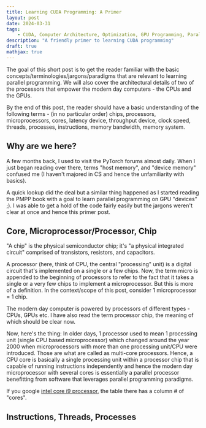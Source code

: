 ```yaml
---
title: Learning CUDA Programming: A Primer
layout: post
date: 2024-03-31
tags:
    - CUDA, Computer Architecture, Optimization, GPU Programming, Parallel processing
description: "A friendly primer to learning CUDA programming"
draft: true
mathjax: true
---
```


The goal of this short post is to get the reader familiar with the basic concepts/terminologies/jargons/paradigms that are relevant to learning parallel programming. We will also cover the architectural details of two of the processors that empower the modern day computers - the CPUs and the GPUs.

By the end of this post, the reader should have a basic understanding of the following terms - (in no particular order) chips, processors, microprocessors, cores, latency device, throughput device, clock speed, threads, processes, instructions, memory bandwidth, memory system.

## Why are we here?
A few months back, I used to visit the PyTorch forums almost daily. When I just began reading over there, terms "host memory", and "device memory" confused me (I haven't majored in CS and hence the unfamiliarity with basics).

A quick lookup did the deal but a similar thing happened as I started reading the PMPP book with a goal to learn parallel programming on GPU "devices" ;). I was able to get a hold of the code fairly easily but the jargons weren't clear at once and hence this primer post.

## Core, Microprocessor/Processor, Chip
"A chip" is the physical semiconductor chip; it's "a physical integrated circuit" comprised of transistors, resistors, and capacitors.


A processor (here, think of CPU, the central "processing" unit) is a digital circuit that's implemented on a single or a few chips. Now, the term micro is appended to the beginning of processors to refer to the fact that it takes a single or a very few chips to implement a microprocessor. But this is more of a definition. In the context/scope of this post, consider 1 microprocessor = 1 chip.

The modern day computer is powered by processors of different types - CPUs, GPUs etc. I have also read the term processor chip, the meaning of which should be clear now.

Now, here's the thing: In older days, 1 processor used to mean 1 processing unit (single CPU based microprocessor) which changed around the year 2000 when microprocessors with more than one processing unit/CPU were introduced. Those are what are called as multi-core processors. Hence, a CPU core is basically a single processing unit within a processor chip that is capable of running instructions independently and hence the modern day microprocessor with several cores is essentially a parallel processor benefitting from software that leverages parallel programming paradigms. 

If you google [intel core i9 processor](https://www.intel.com/content/www/us/en/products/details/processors/core/i9/products.html), the table there has a column # of "cores".

## Instructions, Threads, Processes

